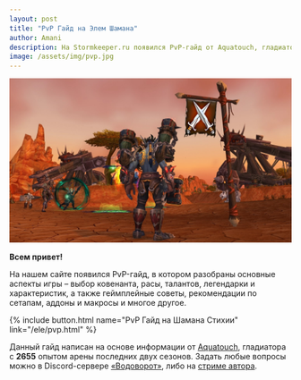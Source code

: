 ```yaml
---    
layout: post    
title: "PvP Гайд на Элем Шамана"    
author: Amani
description: На Stormkeeper.ru появился PvP-гайд от Aquatouch, гладиатора с 2655 опытом арены последних двух сезонов. В гайде разобраны основные аспекты игры – выбор ковенанта, расы, талантов, легендарки и характеристик, а также геймплейные советы, рекомендации по сетапам, аддоны и макросы и многое другое.
image: /assets/img/pvp.jpg
---
```


<p align="center">
<img src="/assets/img/pvp.jpg" > 
</p>

**Всем привет!**

На нашем сайте появился PvP-гайд, в котором разобраны основные аспекты игры – выбор ковенанта, расы, талантов, легендарки и характеристик, а также геймплейные советы, рекомендации по сетапам, аддоны и макросы и многое другое.

{% include button.html name="PvP Гайд на Шамана Стихии" link="/ele/pvp.html" %}  

<p></p>

Данный гайд написан на основе информации от [Aquatouch](https://www.twitch.tv/aquatouchx), гладиатора с **2655** опытом арены последних двух сезонов. Задать любые вопросы можно в Discord-сервере [«Водоворот»](https://discord.gg/8Bag6kT), либо на [стриме автора](https://www.twitch.tv/aquatouchx).
